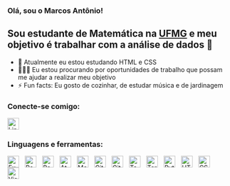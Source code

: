 ### Olá, sou o Marcos Antônio!

## Sou estudante de Matemática na <a href="https://ufmg.br" target="_blank">UFMG</a> e meu objetivo é trabalhar com a análise de dados 🚀

- 🌱 Atualmente eu estou estudando HTML e CSS
- 👨🏽‍💻 Eu estou procurando por oportunidades de trabalho que possam me ajudar a realizar meu objetivo
- ⚡ Fun facts: Eu gosto de cozinhar, de estudar música e de jardinagem

### Conecte-se comigo:
<a href="https://www.linkedin.com/in/mafsfilho/" target="_blank">
    <img src="https://logospng.org/download/linkedin/logo-linkedin-icon-256.png" alt="LinkedIn Logo" width="26px">
</a>

### Linguagens e ferramentas:

<img align="left" alt="Excel" width="26px" src="https://upload.wikimedia.org/wikipedia/commons/thumb/3/34/Microsoft_Office_Excel_%282019–present%29.svg/826px-Microsoft_Office_Excel_%282019–present%29.svg.png" style="padding-right:10px;" />

<img align="left" alt="PowerBI" width="26px" src="https://icon-library.com/images/power-bi-icon/power-bi-icon-20.jpg" style="padding-right:10px;" />

<img align="left" alt="PostgreSQL" width="26px" src="https://cdn.jsdelivr.net/gh/devicons/devicon/icons/postgresql/postgresql-original.svg" style="padding-right:10px;" />

<img align="left" alt="Atom" width="26px" src="https://cdn.jsdelivr.net/gh/devicons/devicon/icons/atom/atom-original.svg" style="padding-right:10px;" />

<img align="left" alt="MongoDB" width="26px" src="https://cdn.jsdelivr.net/gh/devicons/devicon/icons/mongodb/mongodb-original.svg" style="padding-right:10px;" />

<img align="left" alt="Git" width="26px" src="https://cdn.jsdelivr.net/gh/devicons/devicon/icons/git/git-original.svg" style="padding-right:10px;" />

<img align="left" alt="GitHub" width="26px" src="https://user-images.githubusercontent.com/3369400/139447912-e0f43f33-6d9f-45f8-be46-2df5bbc91289.png" style="padding-right:10px;" />

<img align="left" alt="Tableau" width="26px" src="https://cdn.filepicker.io/api/file/jZDILlufSOSDOkuJTZ7J" style="padding-right:10px;" />

<img align="left" alt="Terminal" width="26px" src="https://help.apple.com/assets/6152754A4192845C4361C49A/6152754B4192845C4361C4A1/pt_BR/d94aa1c4979b25e9ffbda97fcbae219a.png" style="padding-right:10px;" />

<img align="left" alt="Python" width="26px" src="https://cdn.jsdelivr.net/gh/devicons/devicon/icons/python/python-original.svg" style="padding-right:10px;" />

<img align="left" alt="HTML5" width="26px" src="https://cdn.jsdelivr.net/gh/devicons/devicon/icons/html5/html5-original.svg" style="padding-right:10px;" />

<img align="left" alt="CSS3" width="26px" src="https://cdn.jsdelivr.net/gh/devicons/devicon/icons/css3/css3-original.svg" style="padding-right:10px;" />

<img align="left" alt="Visual Studio Code" width="26px" src="https://cdn.jsdelivr.net/gh/devicons/devicon/icons/vscode/vscode-original.svg" style="padding-right:10px;" />
